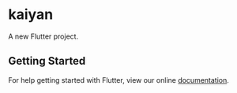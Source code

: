 # kaiyan

A new Flutter project.

## Getting Started

For help getting started with Flutter, view our online
[documentation](https://flutter.io/).
